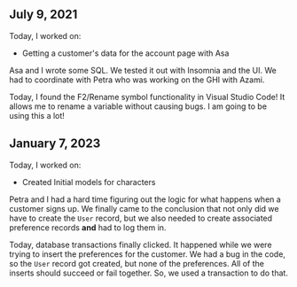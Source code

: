 ## July 9, 2021

Today, I worked on:

* Getting a customer's data for the account page
  with Asa

Asa and I wrote some SQL. We tested it out with
Insomnia and the UI. We had to coordinate with
Petra who was working on the GHI with Azami.

Today, I found the F2/Rename symbol functionality
in Visual Studio Code! It allows me to rename a
variable without causing bugs. I am going to be
using this a lot!

## January 7, 2023

Today, I worked on:

* Created Initial models for characters

Petra and I had a hard time figuring out the logic
for what happens when a customer signs up. We
finally came to the conclusion that not only did we
have to create the `User` record, but we also needed
to create associated preference records **and** had
to log them in.

Today, database transactions finally clicked. It
happened while we were trying to insert the
preferences for the customer. We had a bug in the
code, so the `User` record got created, but none
of the preferences. All of the inserts should
succeed or fail together. So, we used a transaction
to do that.
